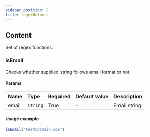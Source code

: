 ```yaml
---
sidebar_position: 8
title: regexHelpers
---
```

## Content

Set of regex functions.

### isEmail

Checks whether supplied string follows email format or not.

#### Params
| Name            | Type           | Required       | Default value  | Description
|:----------------|:---------------|:---------------|:---------------|:---------------------------    
| email           | `string`         | True           | -              | Email string

#### Usage example

```typescript jsx
isEmail("test@domain.com")
```
